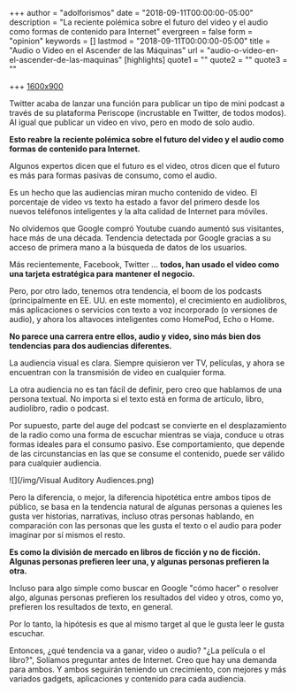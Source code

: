 +++
author = "adolforismos"
date = "2018-09-11T00:00:00-05:00"
description = "La reciente polémica sobre el futuro del video y el audio como formas de contenido para Internet"
evergreen = false
form = "opinion"
keywords = []
lastmod = "2018-09-11T00:00:00-05:00"
title = "Audio o Video en el Ascender de las Máquinas"
url = "audio-o-video-en-el-ascender-de-las-maquinas"
[highlights]
quote1 = ""
quote2 = ""
quote3 = ""

+++
[1600x900](https://source.unsplash.com/mp_FNJYcjBM/1600x900 "1600x900")

Twitter acaba de lanzar una función para publicar un tipo de mini podcast a través de su plataforma Periscope (incrustable en Twitter, de todos modos). Al igual que publicar un video en vivo, pero en modo de solo audio.

**Esto reabre la reciente polémica sobre el futuro del video y el audio como formas de contenido para Internet.**

Algunos expertos dicen que el futuro es el video, otros dicen que el futuro es más para formas pasivas de consumo, como el audio.

Es un hecho que las audiencias miran mucho contenido de video. El porcentaje de video vs texto ha estado a favor del primero desde los nuevos teléfonos inteligentes y la alta calidad de Internet para móviles.

No olvidemos que Google compró Youtube cuando aumentó sus visitantes, hace más de una década. Tendencia detectada por Google gracias a su acceso de primera mano a la búsqueda de datos de los usuarios.

Más recientemente, Facebook, Twitter ... **todos, han usado el video como una tarjeta estratégica para mantener el negocio.**

Pero, por otro lado, tenemos otra tendencia, el boom de los podcasts (principalmente en EE. UU. en este momento), el crecimiento en audiolibros, más aplicaciones o servicios con texto a voz incorporado (o versiones de audio), y ahora los altavoces inteligentes como HomePod, Echo o Home.

**No parece una carrera entre ellos, audio y video, sino más bien dos tendencias para dos audiencias diferentes.**

La audiencia visual es clara. Siempre quisieron ver TV, películas, y ahora se encuentran con la transmisión de video en cualquier forma.

La otra audiencia no es tan fácil de definir, pero creo que hablamos de una persona textual. No importa si el texto está en forma de artículo, libro, audiolibro, radio o podcast.

Por supuesto, parte del auge del podcast se convierte en el desplazamiento de la radio como una forma de escuchar mientras se viaja, conduce u otras formas ideales para el consumo pasivo. Ese comportamiento, que depende de las circunstancias en las que se consume el contenido, puede ser válido para cualquier audiencia.

![](/img/Visual Auditory Audiences.png)

Pero la diferencia, o mejor, la diferencia hipotética entre ambos tipos de público, se basa en la tendencia natural de algunas personas a quienes les gusta ver historias, narrativas, incluso otras personas hablando, en comparación con las personas que les gusta el texto o el audio para poder imaginar por sí mismos el resto.

**Es como la división de mercado en libros de ficción y no de ficción. Algunas personas prefieren leer una, y algunas personas prefieren la otra.**

Incluso para algo simple como buscar en Google "cómo hacer" o resolver algo, algunas personas prefieren los resultados del video y otros, como yo, prefieren los resultados de texto, en general.

Por lo tanto, la hipótesis es que al mismo target al que le gusta leer le gusta escuchar.

Entonces, ¿qué tendencia va a ganar, video o audio? "¿La película o el libro?", Solíamos preguntar antes de Internet. Creo que hay una demanda para ambos. Y ambos seguirán teniendo un crecimiento, con mejores y más variados gadgets, aplicaciones y contenido para cada audiencia.